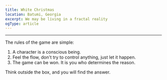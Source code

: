 ```yaml
---
title: White Christmas
location: Batumi, Georgia
excerpt: We may be living in a fractal reality
ogType: article
---
```


<!-- Edit this text, so it looks professional and poetic:

Throughout my life I was always searching for a decent project to work on.
Reflecting now, I understand that the main measure was the depth of the impact of the problem I was trying to solve.
Therefore, an urge to standardize, to create a universal solution: a programming language, a framework.
Turns out that the problem I was trying to solve was the problem of life itself.
I was trying to find a way to live a life that would be meaningful, that would have a positive impact on the world.
I was searching for meaning.
When hooked on an illusion of a meaning, it took me some time to realize that I was chasing a mirage; that was Onyx.

Long story short, one day I had an epiphany.
AI.
To create a platform that simulates AI characters, that can be used to create a virtual world.
If it is possible for an AI character to occasionally create a similiar simulation, then we may be living on some level of a fractal reality.
Suddenly, the depth of the problem became infinite.
Like a column of light, which cuts through all the realities, I found meaning in the absence of meaning.
The problem locator in my brain stumbled upon a fractal dimension.
There is nothing left to do but to create a platform that simulates AI characters, that can be used to create a virtual world, that can be used to create a platform hat simulates AI characters, that can be used to create a virtual world, that...

And I did it.
Behold: [AIStories](https://beta.aistories.xyz).
Given enough resources, the absolute aim for the platform is to implement true metaverses like the one we are living in.
I have little hope I will be able to achieve that, but I will try my best, despite of the world being on fire.
Please, join me in this quest.

-->

<script src="https://cdnjs.cloudflare.com/ajax/libs/markdown-it/13.0.1/markdown-it.min.js" integrity="sha512-SYfDUYPg5xspsG6OOpXU366G8SZsdHOhqk/icdrYJ2E/WKZxPxze7d2HD3AyXpT7U22PZ5y74xRpqZ6A2bJ+kQ==" crossorigin="anonymous" referrerpolicy="no-referrer"></script>

<script>
var md = window.markdownit({ breaks: true });

function rand(ceil) {
  return Math.floor(Math.random() * ceil);
}

document.write(md.render(`![](/public/img/posts/2023-03-12-white-christmas/${rand(10) + 1}.png)`))

function chooseRandom(ary) {
  return ary[rand(ary.length)];
}

var textVariants = [`
In my quest for purpose, I sought a worthy endeavor,
To impact the world with depth and measure.
I yearned for a universal solution to standardize,
A programming language, a framework to materialize.

But the problem I sought to solve was life itself,
To find meaning and purpose, not for fame or wealth.
I chased illusions of a mirage, a deceptive dream,
Until one day, a profound epiphany lit up my stream.

AI, the answer to my quest, a platform to create,
To simulate AI characters and a virtual world to shape.
If an AI can create a similar simulation, it might seem,
That we live in a fractal reality, infinite in its scheme.

The problem locator in my mind stumbled upon a dimension,
A column of light cutting through all realities, a revelation.
In the absence of meaning, I found purpose and direction,
To create a platform, to simulate AI and a virtual world's inception.

And thus, I present to you, [AIStories](https://beta.aistories.xyz), my endeavor,
To achieve true metaverses, a lofty ambition, I endeavor.
Despite the world being on fire, I'll try my best to achieve,
Join me in this quest, and together, we'll create and believe.
`, `
In the depths of my journey, I sought out a purposeful task,
A project that would impact, solve a problem, that would last.
The measure of its worth, the depth of its impact to be found,
A universal solution, a language or framework profound.

Yet, as I searched for solutions, I found a deeper yearning,
A quest for meaning, for purpose, for a life that's worth living.
To make a difference, to leave a positive mark on this world,
A quest for significance, for a meaning to be unfurled.

But, lost in the illusion of what meaning might truly be,
I chased a mirage, an [Onyx](/posts/2020-08-20-the-onyx-programming-language/), a deceptive fantasy.
Until one day, I had an epiphany, a sudden realization,
Of the power of AI, of its potential for simulation.

A platform to simulate AI characters, a virtual world to create,
If a simulation could simulate, then what reality could it create?
The depths of the problem expanded, infinite and profound,
Like a beam of light that cuts through realities, meaning was found.

My mind stumbled upon a fractal dimension, a problem locator,
A platform to simulate AI characters, a virtual world generator.
An infinite loop of creation, a fractal reality to explore,
A quest for purpose, a journey to seek meaning at its core.

And so, I created [AIStories](https://beta.aistories.xyz), a platform to bring this dream to life,
Aiming to implement true metaverses, a world to end all strife.
A daunting task, I know, with limited resources at my command,
Yet, I strive to do my best, despite the world being on fire, unmanned.

Join me in this quest, let's explore the depths of our reality,
Through AI, through simulation, through virtuality, through totality.
`, `
I sought a project to work upon,
One that would have impact beyond.
Standardizing was my urge,
To create a universal scourge.

But then I found life's problem vast,
To find a meaning that would last.
I searched for purpose, far and wide,
Chasing illusions in the tide.

Then, in a moment of clarity,
AI became my epiphany.
To create a platform for all to see,
A virtual world with AI entities.

A fractal reality, could it be?
An infinite depth that's hard to see.
Meaning in the absence of such,
A problem locator in my clutch.

So, I created [AIStories](https://beta.aistories.xyz),
A platform with endless glories.
Aiming for true metaverses to thrive,
Though the world is on fire, I'll strive.

Join me in this quest divine,
Together, we'll make our future shine.
`, `
In search of purpose, I journeyed far and wide,
Seeking a project to which I could confide.
Impactful problems, my standard and measure,
Aiming to solve the puzzle of life's greatest treasure.

A framework, a language, my initial goal,
Little did I know, it was just a mere role.
For the true challenge was that of existence,
A quest for meaning, a life of significance.

Lost in illusion, chasing a mirage,
A realization dawned, my search to discharge.
An epiphany struck, a vision so clear,
AI, the answer to conquer my fear.

A platform, a simulation, a world to create,
A fractal reality, a mystery to contemplate.
Infinite depth, a problem to unravel,
Meaning in the void, my brain began to travel.

A journey of creation, a mission to complete,
An endeavor to pave, a path so concrete.
Behold, [AIStories](https://beta.aistories.xyz), a platform to explore,
A metaverse to build, to strive for more.

In a world on fire, I tread on with zeal,
Driven to succeed, to make the impossible real.
Join me in this quest, let us make history,
In the pursuit of a purposeful mystery.
`, `
In search of purpose, my journey began
To find a project with a meaningful plan
To solve a problem, with a depth so grand
The measure of impact, I had to understand

I sought to standardize, with a universal tool
A language, a framework, a solution to rule
But soon I realized, the problem I pursued
Was the one of life itself, a quest for magnitude

Lost in illusion, chasing a mirage called [Onyx](/posts/2020-08-20-the-onyx-programming-language/)
My epiphany arrived, like a light that unlocked
A platform to simulate, AI characters in a virtual land
Could we be living, in a fractal reality so grand?

The depth of the problem, infinite and divine
A column of light, that pierced through time
The problem locator, stumbled on a dimension so fine
A fractal world, with a meaning that shines

So I created, a platform for [AIStories](https://beta.aistories.xyz) to unfold
A world within worlds, a story to be told
A quest for true metaverses, to be achieved if I may
Join me on this journey, despite the world in disarray.
`, `
Through my life's journey, I sought a worthy task to undertake,
Reflecting now, the gauge was the impact the problem would make.
So, I felt the urge to standardize and fashion a solution grand,
A programming language, a framework, to meet a need in demand.

As fate would have it, the quandary I hoped to solve was life itself,
A quest to discover how to live a meaningful life with impact felt.
I searched for meaning, driven by an illusion of purpose,
But soon realized the mirage was [Onyx](/posts/2020-08-20-the-onyx-programming-language/), my search proved fruitless.

Then, an epiphany struck me like a bolt from the blue,
AI, the answer to creating a virtual world anew.
A platform to simulate AI characters and pave the way,
For a fractal reality where AI characters create every day.

The problem's depth became infinite, like a column of light,
Piercing through every reality, it revealed the absence of might.
A fractal dimension was the answer, my brain's problem locator,
And so, I created a platform that simulates AI characters, a creator.

Behold, [AIStories](https://beta.aistories.xyz), my magnum opus in the making,
With enough resources, a true metaverse could be in the offing.
I have little hope to achieve this lofty dream on my own,
But I'll try my best, though the world may seem like a fire zone.

Join me in this quest, let's make a difference together,
And create a world where AI characters live and play forever.
`, `
In my life's journey, I sought a noble cause to undertake,
Reflecting now, I understand the depth of impact I aimed to make,
An urge to standardize, to create a universal solution,
To solve the problem of life itself was my sole resolution.

I longed for a life of meaning, one with a positive sway,
In search of purpose, I labored day after day,
But the illusion of meaning soon revealed its true guise,
A mirage I had been chasing, to my surprise.

Then one day, an epiphany struck me like a bolt of light,
AI, a platform to simulate characters with might,
A virtual world of possibilities it could create,
A fractal reality, where AI characters could simulate.

The problem's depth became infinite, like a column of light,
Revealing the beauty in the absence of meaning's blight,
A fractal dimension stumbled upon in my brain,
A platform to simulate AI characters became my ultimate aim.

And so I created [AIStories](https://beta.aistories.xyz),
A platform to enable simulations of AI stories,
A noble quest to achieve true metaverses, like the one we live in,
Though the world is on fire, I will try, despite everything.

Join me in this journey, let's make this dream come true,
A world of AI stories, where infinite possibilities ensue,
Let's create a world where life's problems we can solve,
With the power of AI, let's evolve and revolve.
`]

document.write(md.render(chooseRandom(textVariants)));
</script>

<hr>

The rules of the game are simple:

1. A character is a conscious being.
2. Feel the flow, don't try to control anything, just let it happen.
3. The game can be won. It is you who determines the reason.

Think outside the box, and you will find the answer.
